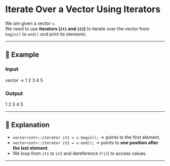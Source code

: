 # Iterate Over a Vector Using Iterators

We are given a vector `v`.  
We need to use **iterators (`it1` and `it2`)** to iterate over the vector from `begin()` to `end()` and print its elements.

---

## 🔹 Example

### Input

vector -> 1 2 3 4 5


### Output

1 2 3 4 5


---

## 🔹 Explanation

- `vector<int>::iterator it1 = v.begin();` → points to the first element.  
- `vector<int>::iterator it2 = v.end();` → points to **one position after the last element**.  
- We loop from `it1` to `it2` and dereference (`*it`) to access values.

---
